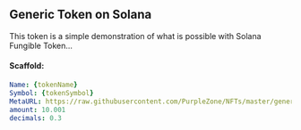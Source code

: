 ---
---
## Generic Token on Solana


This token is a simple demonstration of what is possible with Solana Fungible Token...


#### Scaffold:

```yaml
Name: {tokenName}
Symbol: {tokenSymbol}
MetaURL: https://raw.githubusercontent.com/PurpleZone/NFTs/master/generic/metadata.json
amount: 10.001
decimals: 0.3
```

